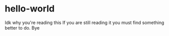 # hello-world
Idk why you're reading this
If you are still reading it you must find something better to do.
Bye
